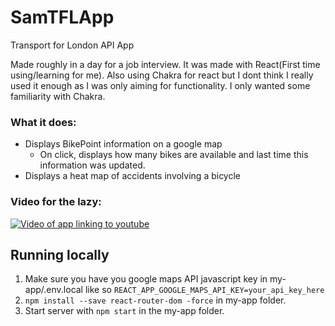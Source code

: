 # SamTFLApp
Transport for London API App

Made roughly in a day for a job interview. It was made with React(First time using/learning for me). Also using Chakra for react but I dont think I really used it enough as I was only aiming for functionality. I only wanted some familiarity with Chakra.
### What it does:
* Displays BikePoint information on a google map
    * On click, displays how many bikes are available and last time this information was updated.
* Displays a heat map of accidents involving a bicycle

### Video for the lazy:
[![Video of app linking to youtube](https://img.youtube.com/vi/cV3_hjBqIyI/0.jpg)](https://www.youtube.com/watch?v=cV3_hjBqIyI)

## Running locally
1. Make sure you have you google maps API javascript key in my-app/.env.local like so
`REACT_APP_GOOGLE_MAPS_API_KEY=your_api_key_here`
2. `npm install --save react-router-dom -force` in my-app folder.
2. Start server with `npm start` in the my-app folder.
